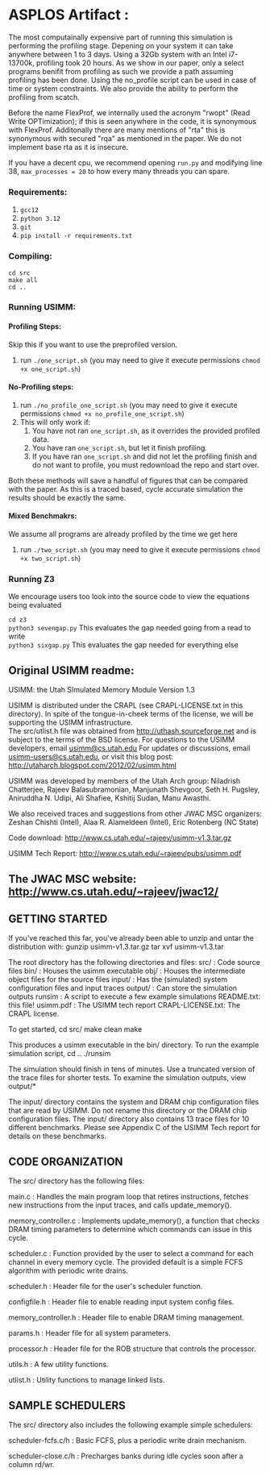 # ASPLOS Artifact :
The most computainally expensive part of running this simulation is performing the profiling stage. 
Depening on your system it can take anywhere between 1 to 3 days. Using a 32Gb system with an Intel i7-13700k, profiling took 20 hours.
As we show in our paper, only a select programs benifit from profiling as such we provide a path assuming profiling has been done. 
Using the no_profile script can be used in case of time or system constraints.
We also provide the ability to perform the profiling from scatch.

Before the name FlexProf, we internally used the acronym "rwopt" (Read Write OPTimization); if this is seen anywhere in the code, it is synonymous with FlexProf. Additonally there are many mentions of "rta" this is synonymous with secured "rqa" as mentioned in the paper. We do not implement base rta as it is insecure.

If you have a decent cpu, we recommend opening `run.py` and modifying line 38, `max_processes = 20` to how every many threads you can spare.

### Requirements:
1. `gcc12`
2. `python 3.12`
3. `git`
4. `pip install -r requirements.txt`
### Compiling:
`cd src`\
`make all`\
`cd ..`
### Running USIMM:
#### Profiling Steps:
Skip this if you want to use the preprofiled version.
1. run `./one_script.sh` (you may need to give it execute permissions `chmod +x one_script.sh`)
#### No-Profiling steps:
1. run `./no_profile_one_script.sh` (you may need to give it execute permissions `chmod +x no_profile_one_script.sh`)
2. This will only work if:
   1. You have not ran `one_script.sh`, as it overrides the provided profiled data.
   2. You have ran `one_script.sh`, but let it finish profiling.
   3. If you have ran `one_script.sh` and did not let the profiling finish and do not want to profile, you must redownload the repo and start over.

Both these methods will save a handful of figures that can be compared with the paper. 
As this is a traced based, cycle accurate simulation the results should be exactly the same.

#### Mixed Benchmakrs:
We assume all programs are already profiled by the time we get here
1. run `./two_script.sh` (you may need to give it execute permissions `chmod +x two_script.sh`)

### Running Z3
We encourage users too look into the source code to view the equations being evaluated

`cd z3`\
`python3 sevengap.py` This evaluates the gap needed going from a read to write\
`python3 sixgap.py` This evaluates the gap needed for everything else


Original USIMM readme:
------------------------------------------------------------------------------
USIMM: the Utah SImulated Memory Module
Version 1.3

USIMM is distributed under the CRAPL (see CRAPL-LICENSE.txt
in this directory).  In spite of the tongue-in-cheek terms of
the license, we will be supporting the USIMM infrastructure.  
The src/utlist.h file was obtained from http://uthash.sourceforge.net
and is subject to the terms of the BSD license.
For questions to the USIMM developers, email usimm@cs.utah.edu 
For updates or discussions, email usimm-users@cs.utah.edu,
or visit this blog post: http://utaharch.blogspot.com/2012/02/usimm.html

USIMM was developed by members of the Utah Arch group:
Niladrish Chatterjee, Rajeev Balasubramonian, Manjunath Shevgoor,
Seth H. Pugsley, Aniruddha N. Udipi, Ali Shafiee, Kshitij Sudan, Manu Awasthi.

We also received traces and suggestions from other JWAC MSC organizers:
Zeshan Chishti (Intel), Alaa R. Alameldeen (Intel), Eric Rotenberg (NC State)

Code download: http://www.cs.utah.edu/~rajeev/usimm-v1.3.tar.gz

USIMM Tech Report: http://www.cs.utah.edu/~rajeev/pubs/usimm.pdf

The JWAC MSC website: http://www.cs.utah.edu/~rajeev/jwac12/
------------------------------------------------------------------------------


GETTING STARTED
---------------

If you've reached this far, you've already been able to unzip and
untar the distribution with:
gunzip usimm-v1.3.tar.gz
tar xvf usimm-v1.3.tar

The root directory has the following directories and files:
src/      : Code source files
bin/      : Houses the usimm executable
obj/      : Houses the intermediate object files for the source files
input/    : Has the (simulated) system configuration files and input traces
output/   : Can store the simulation outputs
runsim    : A script to execute a few example simulations
README.txt: this file!
usimm.pdf : The USIMM tech report
CRAPL-LICENSE.txt: The CRAPL license.

To get started, 
cd src/
make clean
make

This produces a usimm executable in the bin/ directory.  To run the
example simulation script,
cd ..
./runsim

The simulation should finish in tens of minutes.  Use a truncated version of
the trace files for shorter tests.  To examine the simulation outputs,
view output/*

The input/ directory contains the system and DRAM chip configuration
files that are read by USIMM.  Do not rename this directory or
the DRAM chip configuration files.  The input/ directory also
contains 13 trace files for 10 different benchmarks.  Please see
Appendix C of the USIMM Tech report for details on these benchmarks.

CODE ORGANIZATION
-----------------

The src/ directory has the following files:

main.c : Handles the main program loop that retires instructions,
fetches new instructions from the input traces, and calls update_memory().

memory_controller.c : Implements update_memory(), a function that checks
DRAM timing parameters to determine which commands can issue in this cycle.

scheduler.c : Function provided by the user to select a command for each
channel in every memory cycle.  The provided default is a simple FCFS 
algorithm with periodic write drains.

scheduler.h : Header file for the user's scheduler function.

configfile.h : Header file to enable reading input system config files.

memory_controller.h : Header file to enable DRAM timing management.

params.h : Header file for all system parameters.

processor.h : Header file for the ROB structure that controls the processor.

utils.h : A few utility functions.

utlist.h : Utility functions to manage linked lists.


SAMPLE SCHEDULERS
-----------------

The src/ directory also includes the following example simple schedulers:

scheduler-fcfs.c/h    : Basic FCFS, plus a periodic write drain mechanism.

scheduler-close.c/h   : Precharges banks during idle cycles soon after a column rd/wr.


